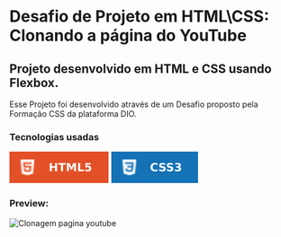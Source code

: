 # Desafio de Projeto em HTML\CSS: Clonando a página do YouTube
## Projeto desenvolvido em HTML e CSS usando Flexbox.
Esse Projeto foi desenvolvido através de um Desafio proposto pela Formação CSS da plataforma DIO.
### Tecnologias usadas 
![Html](assets/Imagens/Html.svg)
![Css](assets/Imagens/Css.svg)
### Preview:

![Clonagem pagina youtube](https://github.com/user-attachments/assets/51b86488-96ec-4a29-96d7-07a0857aaa72)
